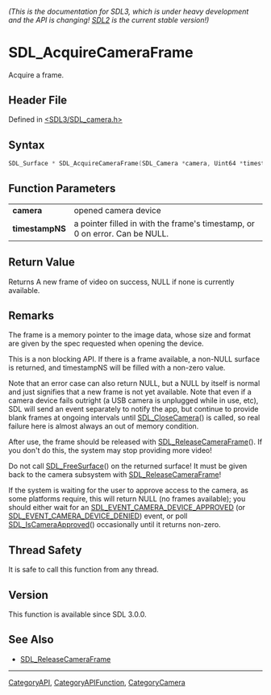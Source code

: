 ###### (This is the documentation for SDL3, which is under heavy development and the API is changing! [SDL2](https://wiki.libsdl.org/SDL2/) is the current stable version!)
# SDL_AcquireCameraFrame

Acquire a frame.

## Header File

Defined in [<SDL3/SDL_camera.h>](https://github.com/libsdl-org/SDL/blob/main/include/SDL3/SDL_camera.h)

## Syntax

```c
SDL_Surface * SDL_AcquireCameraFrame(SDL_Camera *camera, Uint64 *timestampNS);
```

## Function Parameters

|                     |                                                                             |
| ------------------- | --------------------------------------------------------------------------- |
| **camera**          | opened camera device                                                        |
| **timestampNS**     | a pointer filled in with the frame's timestamp, or 0 on error. Can be NULL. |

## Return Value

Returns A new frame of video on success, NULL if none is currently
available.

## Remarks

The frame is a memory pointer to the image data, whose size and format are
given by the spec requested when opening the device.

This is a non blocking API. If there is a frame available, a non-NULL
surface is returned, and timestampNS will be filled with a non-zero value.

Note that an error case can also return NULL, but a NULL by itself is
normal and just signifies that a new frame is not yet available. Note that
even if a camera device fails outright (a USB camera is unplugged while in
use, etc), SDL will send an event separately to notify the app, but
continue to provide blank frames at ongoing intervals until
[SDL_CloseCamera](SDL_CloseCamera)() is called, so real failure here is
almost always an out of memory condition.

After use, the frame should be released with
[SDL_ReleaseCameraFrame](SDL_ReleaseCameraFrame)(). If you don't do this,
the system may stop providing more video!

Do not call [SDL_FreeSurface](SDL_FreeSurface)() on the returned surface!
It must be given back to the camera subsystem with
[SDL_ReleaseCameraFrame](SDL_ReleaseCameraFrame)!

If the system is waiting for the user to approve access to the camera, as
some platforms require, this will return NULL (no frames available); you
should either wait for an
[SDL_EVENT_CAMERA_DEVICE_APPROVED](SDL_EVENT_CAMERA_DEVICE_APPROVED) (or
[SDL_EVENT_CAMERA_DEVICE_DENIED](SDL_EVENT_CAMERA_DEVICE_DENIED)) event, or
poll [SDL_IsCameraApproved](SDL_IsCameraApproved)() occasionally until it
returns non-zero.

## Thread Safety

It is safe to call this function from any thread.

## Version

This function is available since SDL 3.0.0.

## See Also

- [SDL_ReleaseCameraFrame](SDL_ReleaseCameraFrame)

----
[CategoryAPI](CategoryAPI), [CategoryAPIFunction](CategoryAPIFunction), [CategoryCamera](CategoryCamera)

